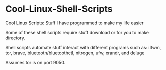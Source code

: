 # Cool-Linux-Shell-Scripts
Cool Linux Scripts: Stuff I have programmed to make my life easier

Some of these shell scripts require stuff download or for you to make directory.

Shell scripts automate stuff interact with different programs such as:
i3wm, tor, brave, bluetooth/bluetoothctl, nitrogen, ufw, xrandr, and deluge

Assumes tor is on port 9050.
